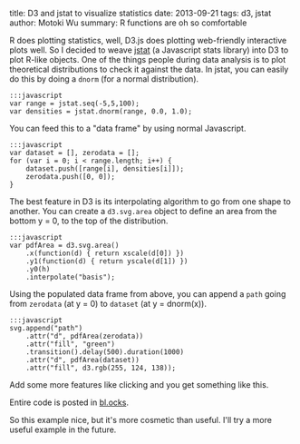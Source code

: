 title: D3 and jstat to visualize statistics
date: 2013-09-21
tags: d3, jstat
author: Motoki Wu
summary: R functions are oh so comfortable

R does plotting statistics, well, D3.js does plotting web-friendly interactive plots well. So I decided to weave [jstat](http://www.jstat.org/) (a Javascript stats library) into D3 to plot R-like objects. One of the things people during data analysis is to plot theoretical distributions to check it against the data. In jstat, you can easily do this by doing a ```dnorm``` (for a normal distribution).

	:::javascript
	var range = jstat.seq(-5,5,100);
	var densities = jstat.dnorm(range, 0.0, 1.0);

You can feed this to a "data frame" by using normal Javascript.

	:::javascript
	var dataset = [], zerodata = [];
	for (var i = 0; i < range.length; i++) {
	    dataset.push([range[i], densities[i]]);
	    zerodata.push([0, 0]);
	}

The best feature in D3 is its interpolating algorithm to go from one shape to another. You can create a ```d3.svg.area``` object to define an area from the bottom y = 0, to the top of the distribution. 

	:::javascript
	var pdfArea = d3.svg.area()
	    .x(function(d) { return xscale(d[0]) })
	    .y1(function(d) { return yscale(d[1]) })
	    .y0(h)
	    .interpolate("basis");

Using the populated data frame from above, you can append a ```path``` going from ```zerodata``` (at y = 0) to ```dataset``` (at y = dnorm(x)).

	:::javascript
	svg.append("path")
	    .attr("d", pdfArea(zerodata))
	    .attr("fill", "green")
	    .transition().delay(500).duration(1000)
	    .attr("d", pdfArea(dataset))
	    .attr("fill", d3.rgb(255, 124, 138));

Add some more features like clicking and you get something like this.

<div id="d3">
</div>

Entire code is posted in [bl.ocks](http://bl.ocks.org/tokestermw).

So this example nice, but it's more cosmetic than useful. I'll try a more useful example in the future.

<script type="text/javascript">

var w = 600;
var h = 300;

var svg = d3.select("#d3")
	.append("svg")
    .attr("width", w)
	.attr("height", h);

var xscale = d3.scale.linear()
	.domain([-3, 3])
	.range([0, w]);

var yscale = d3.scale.linear()
	.domain([0, .5])
	.range([h, 0]);
	
var range = jstat.seq(-5,5,100);
var densities = jstat.dnorm(range, 0.0, 1.0);

var dataset = [], zerodata = [];
for (var i = 0; i < range.length; i++) {
	dataset.push([range[i], densities[i]]);
	zerodata.push([0, 0]);
}

var pdfArea = d3.svg.area()
	.x(function(d) { return xscale(d[0]) })
	.y1(function(d) { return yscale(d[1]) })
	.y0(h)
	.interpolate("basis");

var pdfLine = d3.svg.line()
	.x(function(d) { return xscale(d[0])})
	.y(function(d) { return yscale(d[1])})
	.interpolate("basis");

// svg.append("line")
// 	.attr("x1", xscale(d3.min(range)))
// 	.attr("x2", xscale(d3.max(range)))
// 	.attr("y1", h).attr("y2", h)
// 	.attr("stroke-width", 5).attr("stroke", "black");

svg.append("text")
	.attr("dx", 10).attr("dy", 10)
	.attr("width", 30).attr("height", 30)
	.text("click me consecutively");

svg.append("path")
	.attr("d", pdfArea(zerodata))
	.attr("fill", "green")
	.transition().delay(500).duration(1000)
	.attr("d", pdfArea(dataset))
	.attr("fill", d3.rgb(255, 124, 138));

svg.on("click", function() {
	newmean = Math.random() * 6 - 3;
	newden = jstat.dnorm(range, newmean, 1.0);
	var newdata = [];
	for (var i = 0; i < range.length; i++) {
		newdata.push([range[i], newden[i]]);
	}
	svg.select("path")
		.attr("d", pdfArea(zerodata))
		.attr("fill", "pink")
		.transition().delay(500).duration(1000)
		.attr("d", pdfArea(newdata))
		.attr("fill", rgba(255, 124, 138, .5));
})

svg.append("path")
	.attr("d", pdfLine(dataset))
	.attr("stroke", "black")
	.attr("stroke-width", 3)
	.attr("fill", "none");
			
</script>
